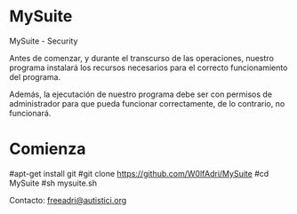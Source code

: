 # MySuite

MySuite - Security

Antes de comenzar, y durante el transcurso de las operaciones, nuestro programa instalará los recursos necesarios para el correcto funcionamiento del programa.  

Además, la ejecutación de nuestro programa debe ser con permisos de administrador para que pueda funcionar correctamente, de lo contrario, no funcionará. 

# Comienza

#apt-get install git
#git clone https://github.com/W0lfAdri/MySuite
#cd MySuite
#sh mysuite.sh

Contacto: freeadri@autistici.org 

